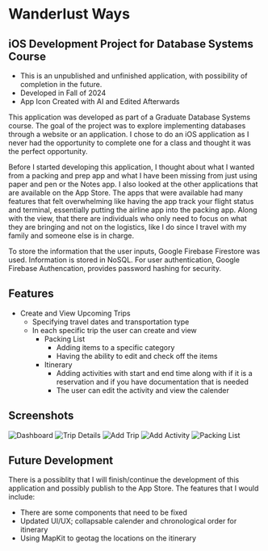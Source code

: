 # Wanderlust Ways
## iOS Development Project for Database Systems Course

* This is an unpublished and unfinished application, with possibility of completion in the future.
* Developed in Fall of 2024
* App Icon Created with AI and Edited Afterwards

This application was developed as part of a Graduate Database Systems course. The goal of the project was to explore implementing databases through a website or an application. I chose to do an iOS application as I never had the opportunity to complete one for a class and thought it was the perfect opportunity. 

Before I started developing this application, I thought about what I wanted from a packing and prep app and what I have been missing from just using paper and pen or the Notes app. I also looked at the other applications that are available on the App Store. The apps that were available had many features that felt overwhelming like having the app track your flight status and terminal, essentially putting the airline app into the packing app. Along with the view, that there are individuals who only need to focus on what they are bringing and not on the logistics, like I do since I travel with my family and someone else is in charge. 

To store the information that the user inputs, Google Firebase Firestore was used. Information is stored in NoSQL. 
For user authentication, Google Firebase Authencation, provides password hashing for security. 

## Features
- Create and View Upcoming Trips
  - Specifying travel dates and transportation type
  - In each specific trip the user can create and view
    - Packing List
      - Adding items to a specific category
      - Having the ability to edit and check off the items
    - Itinerary
      - Adding activities with start and end time along with if it is a reservation and if you have documentation that is needed
      - The user can edit the activity and view the calender

## Screenshots
![Dashboard](screenshots/dashboard.png)
![Trip Details](screenshots/trip_list_view.png)
![Add Trip](screenshots/add_trip.png)
![Add Activity](screenshots/add_activity.png)
![Packing List](screenshots/packing_list_edit.png)


## Future Development 
There is a possiblity that I will finish/continue the development of this application and possibly publish to the App Store. The features that I would include:
- There are some components that need to be fixed
- Updated UI/UX; collapsable calender and chronological order for itinerary
- Using MapKit to geotag the locations on the itinerary 
